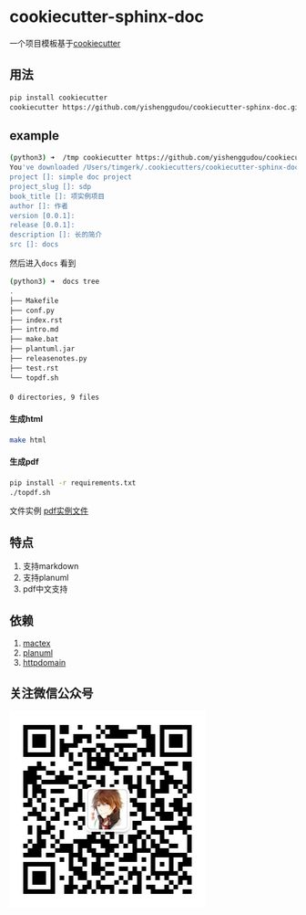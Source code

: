 # cookiecutter-sphinx-doc

一个项目模板基于[cookiecutter](https://github.com/audreyr/cookiecutter)

## 用法

```bash
pip install cookiecutter
cookiecutter https://github.com/yishenggudou/cookiecutter-sphinx-doc.git
```


## example

```bash
(python3) ➜  /tmp cookiecutter https://github.com/yishenggudou/cookiecutter-sphinx-doc.git
You've downloaded /Users/timgerk/.cookiecutters/cookiecutter-sphinx-doc before. Is it okay to delete and re-download it? [yes]: yes
project []: simple doc project
project_slug []: sdp
book_title []: 项实例项目
author []: 作者
version [0.0.1]: 
release [0.0.1]: 
description []: 长的简介
src []: docs
```

然后进入`docs` 看到

```bash
(python3) ➜  docs tree
.
├── Makefile
├── conf.py
├── index.rst
├── intro.md
├── make.bat
├── plantuml.jar
├── releasenotes.py
├── test.rst
└── topdf.sh

0 directories, 9 files
```

#### 生成html

```bash
make html
```

#### 生成pdf

```bash
pip install -r requirements.txt
./topdf.sh
```

文件实例 [pdf实例文件](data/odc.pdf)


## 特点

1. 支持markdown
2. 支持planuml
3. pdf中文支持

## 依赖

1. [mactex](https://tug.org/mactex/mactex-download.html)
2. [planuml](http://plantuml.com/)
3. [httpdomain](https://sphinxcontrib-httpdomain.readthedocs.io/en/stable/)

## 关注微信公众号

![](data/qrcode_for_gh_eb014d2c0920_344.jpg)